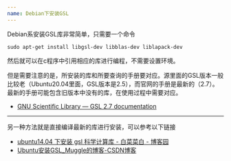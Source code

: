 ```yaml
---
name: Debian下安装GSL
---
```


Debian系安装GSL库非常简单，只需要一个命令

```
sudo apt-get install libgsl-dev libblas-dev liblapack-dev
```

然后就可以在c程序中引用相应的库进行编程，不需要设置环境。

但是需要注意的是，所安装的库和所要查询的手册要对应。源里面的GSL版本一般比较老（Ubuntu20.04里面，GSL版本是2.5），而官网的手册是最新的（2.7）。
最新的手册可能包含旧版本中没有的库，在使用过程中需要对应。

- [GNU Scientific Library — GSL 2.7 documentation](https://www.gnu.org/software/gsl/doc/html/)

-------------------------------------------------------------------------------

另一种方法就是直接编译最新的库进行安装，可以参考以下链接

- [ubuntu14.04 下安装 gsl 科学计算库 - 白菜菜白 - 博客园](https://www.cnblogs.com/lvchaoshun/p/7098198.html)
- [Ubuntu安装GSL_Muggle的博客-CSDN博客](https://blog.csdn.net/qq_38131812/article/details/97168214)
